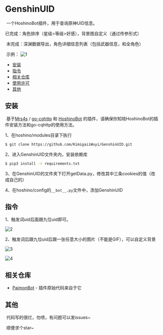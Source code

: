 # GenshinUID

​	一个HoshinoBot插件，用于查询原神UID信息。

​	已完成：角色排序（星级>等级>好感），背景图自定义（通过传参形式）

​	未完成：深渊数据导出，角色详细信息列表（包括武器信息，和全角色）

​	示例：	![1](https://raw.githubusercontent.com/KimigaiiWuyi/GenshinUID/main/readme/1.PNG)

- [安装](#安装)
- [指令](#指令)
- [相关仓库](#相关仓库)
- [使用许可](#使用许可)
- [其他](#其他)

## 安装

​	基于[Mrs4s](https://github.com/Mrs4s) / [go-cqhttp](https://github.com/Mrs4s/go-cqhttp) 和 [HoshinoBot](https://github.com/Ice-Cirno/HoshinoBot) 的插件，请确保你知晓HoshinoBot的插件安装方法和go-cqhttp的使用方法。

1、在hoshino/modules目录下执行

```sh
$ git clone https://github.com/KimigaiiWuyi/GenshinUID.git
```

2、进入GenshinUID文件夹内，安装依赖库

```sh
$ pip3 install -r requirements.txt
```

3、在GenshinUID的文件夹下打开getData.py，修改其中三条cookies的值（改成自己的）

4、在hoshino/config的`__bot__.py`文件中，添加GenshinUID

## 指令

1、触发词uid后面跟九位uid即可。

![2](https://raw.githubusercontent.com/KimigaiiWuyi/GenshinUID/main/readme/2.png)

2、触发词后跟九位uid后跟一张任意大小的图片（不能是GIF），可以自定义背景

![3](https://raw.githubusercontent.com/KimigaiiWuyi/GenshinUID/main/readme/3.png)

![4](https://raw.githubusercontent.com/KimigaiiWuyi/GenshinUID/main/readme/4.png)

## 相关仓库

- [PaimonBot](https://github.com/XiaoMiku01/PaimonBot) - 插件原始代码来自于它

## 其他

​	代码写的很烂，勿喷，有问题可以发issues~

​	顺便求个star~
